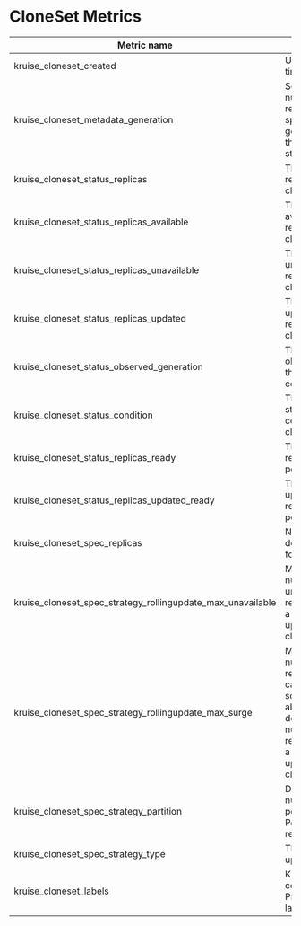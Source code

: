 # CloneSet Metrics

| Metric name| Description | Status |
| ---------- | ----------- | ----------- |
| kruise_cloneset_created | Unix creation timestamp | STABLE |
| kruise_cloneset_metadata_generation | Sequence number representing a specific generation of the desired state | STABLE |
| kruise_cloneset_status_replicas | The number of replicas per cloneset | STABLE |
| kruise_cloneset_status_replicas_available | The number of available replicas per cloneset | STABLE |
| kruise_cloneset_status_replicas_unavailable | The number of unavailable replicas per cloneset | STABLE |
| kruise_cloneset_status_replicas_updated | The number of updated replicas per cloneset | STABLE |
| kruise_cloneset_status_observed_generation | The generation observed by the cloneset controller | STABLE |
| kruise_cloneset_status_condition | The current status conditions of a cloneset | STABLE |
| kruise_cloneset_status_replicas_ready | The number of ready replicas per cloneset | STABLE |
| kruise_cloneset_status_replicas_updated_ready | The number of update and ready replicas per cloneset | STABLE |
| kruise_cloneset_spec_replicas | Number of desired pods for a cloneset | STABLE |
| kruise_cloneset_spec_strategy_rollingupdate_max_unavailable | Maximum number of unavailable replicas during a rolling update of a cloneset | STABLE |
| kruise_cloneset_spec_strategy_rollingupdate_max_surge | Maximum number of replicas that can be scheduled above the desired number of replicas during a rolling update of a cloneset | STABLE |
| kruise_cloneset_spec_strategy_partition | Desired number or percent of Pods in old revisions | STABLE |
| kruise_cloneset_spec_strategy_type | The type of updateStrategy | STABLE |
| kruise_cloneset_labels | Kruise labels converted to Prometheus labels | STABLE |
